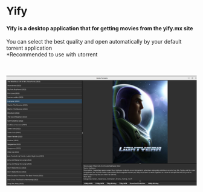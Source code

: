<h1>Yify</h1>
<h4>Yify is a desktop application that for getting movies from the yify.mx site</h4>
<p>You can select the best quality and open automatically by your default torrent application<br>
*Recommended to use with utorrent</p>
<br>
<br>
<img src="./example.png" alt="Alt text" title="Optional title">